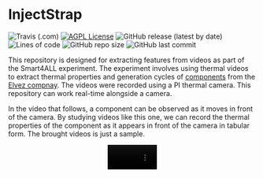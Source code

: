 # InjectStrap
![Travis (.com)](https://img.shields.io/travis/com/ithermai/InjectStrap)
[![AGPL License](https://img.shields.io/badge/license-AGPL-blue.svg)](http://www.gnu.org/licenses/agpl-3.0)
![GitHub release (latest by date)](https://img.shields.io/github/v/release/ithermai/InjectStrap) 
![Lines of code](https://img.shields.io/tokei/lines/github/ithermai/InjectStrap)
![GitHub repo size](https://img.shields.io/github/repo-size/ithermai/InjectStrap)
![GitHub last commit](https://img.shields.io/github/last-commit/ithermai/InjectStrap)

This repository is designed for extracting features from videos as part of the Smart4ALL experiment. The experiment involves using thermal videos to extract thermal properties and generation cycles of [components](https://elvez.si/METALLISED-COMPONENTS/) from the [Elvez compnay](https://elvez.si/). The videos were recorded using a PI thermal camera. This repository can work real-time alongside a camera. 

In the video that follows, a component can be observed as it moves in front of the camera. By studying videos like this one, we can record the thermal properties of the component as it appears in front of the camera in tabular form. The brought videos is just a sample. 


<div align="center">
  <video src="https://user-images.githubusercontent.com/69720514/215267902-eba34081-5ceb-4abd-9d33-bc840f5761aa.mp4" width=100/>
<div/>


  
  
  
  
  
  
  
  
  
  
  
  
  
  
  
  
  
  
  
  
  
  
  
  
  
  
  
  
  
  
  
  
  
  
  
  
  
  
  
  
  
  
  
  
  
  
  
  
  
  
  
  
  
  
  
  
  
  
  
  
  
  
  
  
  
  
  
  
  
  
  
  
  
  
  
  
  
  
  
  
  
  
  


## How to run the program
To be written ...asdasdasdas

## Requirements
To be written ...

### Acknowledgements
This project was supported by the Smart4ALL project in Horizon 2020. 
